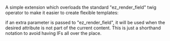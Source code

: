 A simple extension which overloads the standard "ez_render_field" twig operator to make it easier to create flexible templates:

if an extra parameter is passed to "ez_render_field", it will be used when the desired attribute is not part of
the current content.
This is just a shorthand notation to avoid having IFs all over the place.